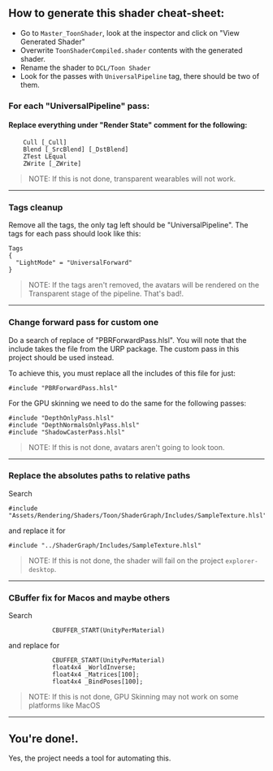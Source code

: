 ## How to generate this shader cheat-sheet:

- Go to `Master_ToonShader`, look at the inspector and click on "View Generated Shader"
- Overwrite `ToonShaderCompiled.shader` contents with the generated shader.
- Rename the shader to `DCL/Toon Shader`
- Look for the passes with `UniversalPipeline` tag, there should be two of them.

### For each "UniversalPipeline" pass:

#### Replace everything under "Render State" comment for the following:

```
    Cull [_Cull]
    Blend [_SrcBlend] [_DstBlend]
    ZTest LEqual
    ZWrite [_ZWrite]
```

> NOTE: If this is not done, transparent wearables will not work.
---
### Tags cleanup

Remove all the tags, the only tag left should be "UniversalPipeline". The tags for each pass should look like this:

```
Tags
{
  "LightMode" = "UniversalForward"
}
```

> NOTE: If the tags aren't removed, the avatars will be rendered on the Transparent stage of the pipeline. That's bad!.
---
### Change forward pass for custom one

Do a search of replace of "PBRForwardPass.hlsl". You will note that the include takes the file from the URP package. The
custom pass in this project should be used instead.

To achieve this, you must replace all the includes of this file for just:

    #include "PBRForwardPass.hlsl"

For the GPU skinning we need to do the same for the following passes:
```    
#include "DepthOnlyPass.hlsl"
#include "DepthNormalsOnlyPass.hlsl"
#include "ShadowCasterPass.hlsl"
```
> NOTE: If this is not done, avatars aren't going to look toon.
---
### Replace the absolutes paths to relative paths

Search
```
#include "Assets/Rendering/Shaders/Toon/ShaderGraph/Includes/SampleTexture.hlsl"
```

and replace it for

```
#include "../ShaderGraph/Includes/SampleTexture.hlsl"
```

> NOTE: If this is not done, the shader will fail on the project `explorer-desktop`.

---
### CBuffer fix for Macos and maybe others

Search
```
            CBUFFER_START(UnityPerMaterial)
```
and replace for
```
            CBUFFER_START(UnityPerMaterial)
            float4x4 _WorldInverse;
            float4x4 _Matrices[100];
            float4x4 _BindPoses[100];
```
> NOTE: If this is not done, GPU Skinning may not work on some platforms like MacOS

---
## You're done!.

Yes, the project needs a tool for automating this.  
